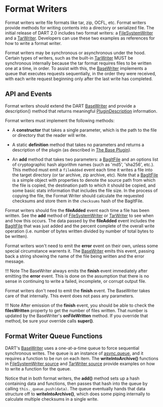 # Format Writers

Format writers write file formats like tar, zip, OCFL, etc. Format writers provide methods for writing contents into a directory or serialized file. The initial release of DART 2.0 includes two format writers: a [FileSystemWriter](https://aptrust.github.io/dart/FileSystemWriter.html) and a [TarWriter](https://aptrust.github.io/dart/TarWriter.html). Developers can use these two examples as references for how to write a format writer.

Format writers may be synchronous or asynchronous under the hood. Certain types of writers, such as the built-in [TarWriter](https://aptrust.github.io/dart/TarWriter.html) MUST be synchronous internally because the tar format requires files to be written one at a time, in order. To assist with this, the [BaseWriter](https://aptrust.github.io/dart/BaseWriter.html) implements a queue that executes requests sequentially, in the order they were received, with each write request beginning only after the last write has completed.

## API and Events

Format writers should extend the DART [BaseWriter](https://aptrust.github.io/dart/BaseWriter.html) and provide a description() method that returns meaningful [PluginDescription](https://aptrust.github.io/dart/global.html#PluginDefinition) information.

Format writers must implement the following methods:

* A __constructor__ that takes a single parameter, which is the path to the file or directory that the reader will write.

* A static __definition__ method that takes no parameters and returns a description of the plugin (as described in [The Base Plugin](index.md/#the-base-plugin)).

* An __add__ method that takes two parameters: a [BagItFile](https://aptrust.github.io/dart/BagItFile.html) and an options list of cryptographic hash algorithm names (such as 'md5', 'sha256', etc.). This method must emit a `fileAdded` event each time it writes a file into the target directory (or tar archive, zip archive, etc). Note that a [BagItFile](https://aptrust.github.io/dart/BagItFile.html) is a simple object with properties to denote the source path from which the file is copied, the destination path to which it should be copied, and some basic stats information that includes the file size. In the process of copying the file, the Format Writer should calculate the requested checksums and store them in the `checksums` hash of the BagItFile.

Format writers should fire the __fileAdded__ event each time a file has been written. See the __add__ method of [FileSystemWriter](https://aptrust.github.io/dart/FileSystemWriter.html) or [TarWriter](https://aptrust.github.io/dart/TarWriter.html) to see when and how this occurs. The data passed by the __fileAdded__ event includes the [BagItFile](https://aptrust.github.io/dart/BagItFile.html) that was just added and the percent complete of the overall write operation (i.e. number of bytes written divided by number of total bytes to be written).

Format writers won't need to emit the __error__ event on their own, unless some special circumstance warrents it. The [BaseWriter](https://aptrust.github.io/dart/BaseWriter.html) emits this event, passing back a string showing the name of the file being written and the error message.

!!! Note
    The BaseWriter always emits the __finish__ event immediately after emitting the __error__ event. This is done on the assumption that there is no sense in continuing to write a failed, incomplete, or corrupt output file.

Format writers don't need to emit the __finish__ event. The BaseWriter takes care of that internally. This event does not pass any parameters.

!!! Note
    After emission of the __finish__ event, you should be able to check the __filesWritten__ property to get the number of files written. That number is updated by the BaseWriter's __onFileWritten__ method. If you override that method, be sure your override calls __super()__.

## Format Writer Queue Functions

DART's [BaseWriter](https://aptrust.github.io/dart/BaseWriter.html) uses a one-at-a-time queue to force sequential synchronous writes. The queue is an instance of [async.queue](https://caolan.github.io/async/v3/docs.html#queue), and it requires a function to be run on each item. The __writeIntoArchive()__ functions in [FileSystemWriter source](https://github.com/APTrust/dart/blob/master/plugins/formats/write/file_system_writer.js) and [TarWriter source](https://github.com/APTrust/dart/blob/master/plugins/formats/write/tar_writer.js) provide examples on how to write a function for the queue.

Notice that in both format writers, the __add()__ method sets up a hash containing data and functions, then passes that hash into the queue by calling `this._queue.push(data)`. The queue eventually hands that data structure off to __writeIntoArchive()__, which does some piping internally to calculate multiple checksums in a single write.
